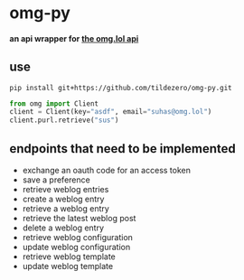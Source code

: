 # omg-py
#### an api wrapper for [the omg.lol api](https://api.omg.lol)

## use
```shell
pip install git+https://github.com/tildezero/omg-py.git
```

```python
from omg import Client
client = Client(key="asdf", email="suhas@omg.lol")
client.purl.retrieve("sus")
```

## endpoints that need to be implemented
- exchange an oauth code for an access token
- save a preference
- retrieve weblog entries
- create a weblog entry
- retrieve a weblog entry
- retrieve the latest weblog post
- delete a weblog entry
- retrieve weblog configuration
- update weblog configuration
- retrieve weblog template
- update weblog template
